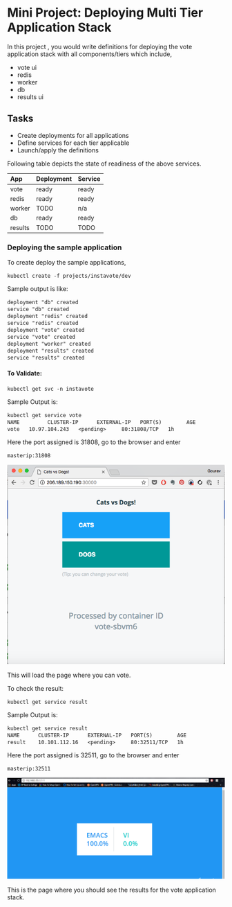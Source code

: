 # Mini Project: Deploying Multi Tier Application Stack

In this project , you would write definitions for deploying the vote application stack with all components/tiers which include,

  * vote ui
  * redis
  * worker
  * db
  * results ui

## Tasks

  * Create deployments for all applications
  * Define services for each tier applicable
  * Launch/apply the definitions


Following table depicts the state of readiness of the above services.

| App     | Deployment     | Service |
| :------------- | :------------- | :------------- |
| vote       | ready       | ready       |
| redis       | ready       | ready       |
| worker       | TODO       | n/a       |
| db       | ready       | ready       |
| results       | TODO       | TODO       |

### Deploying the sample application

To create deploy the sample applications,

```
kubectl create -f projects/instavote/dev
```

Sample output is like:

```
deployment "db" created
service "db" created
deployment "redis" created
service "redis" created
deployment "vote" created
service "vote" created
deployment "worker" created
deployment "results" created
service "results" created
```



#### To Validate:

```
kubectl get svc -n instavote
```

Sample Output is:
```
kubectl get service vote
NAME         CLUSTER-IP      EXTERNAL-IP   PORT(S)        AGE
vote   10.97.104.243   <pending>     80:31808/TCP   1h
```
Here the port assigned is 31808, go to the browser and enter
```
masterip:31808
```
![alt text](images/vote-rc.png "Front-End")

This will load the page where you can vote.

To check the result:
```
kubectl get service result
```
Sample Output is:
```
kubectl get service result
NAME      CLUSTER-IP      EXTERNAL-IP   PORT(S)        AGE
result    10.101.112.16   <pending>     80:32511/TCP   1h
```
Here the port assigned is 32511, go to the browser and enter
```
masterip:32511
```

![alt text](images/Result.png "Result Page")

This is the page where you should see the results for the vote application stack.
